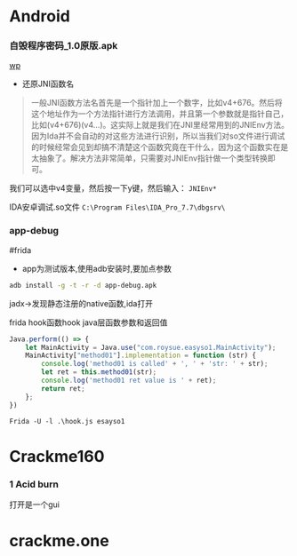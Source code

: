 # Android

### 自毁程序密码_1.0原版.apk
[wp](https://www.52pojie.cn/thread-1315444-1-7.html)

- 还原JNI函数名
> 一般JNI函数方法名首先是一个指针加上一个数字，比如v4+676。然后将这个地址作为一个方法指针进行方法调用，并且第一个参数就是指针自己，比如(v4+676)(v4…)。这实际上就是我们在JNI里经常用到的JNIEnv方法。因为Ida并不会自动的对这些方法进行识别，所以当我们对so文件进行调试的时候经常会见到却搞不清楚这个函数究竟在干什么，因为这个函数实在是太抽象了。解决方法非常简单，只需要对JNIEnv指针做一个类型转换即可。

我们可以选中v4变量，然后按一下y键，然后输入： `JNIEnv*`

IDA安卓调试.so文件
`C:\Program Files\IDA_Pro_7.7\dbgsrv\`


### app-debug
#frida
- app为测试版本,使用adb安装时,要加点参数
```bash
adb install -g -t -r -d app-debug.apk
```

jadx->发现静态注册的native函数,ida打开

frida hook函数hook java层函数参数和返回值
```js
Java.perform(() => {
    let MainActivity = Java.use("com.roysue.easyso1.MainActivity");
    MainActivity["method01"].implementation = function (str) {
        console.log('method01 is called' + ', ' + 'str: ' + str);
        let ret = this.method01(str);
        console.log('method01 ret value is ' + ret);
        return ret;
    };
})
```

`Frida -U -l .\hook.js esayso1`


# Crackme160
### 1 Acid burn
打开是一个gui



# crackme.one
